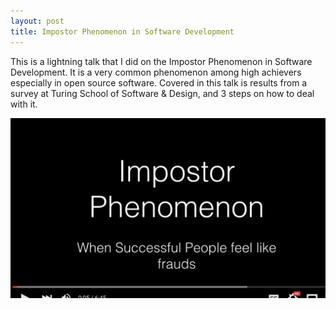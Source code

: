 ```yaml
---
layout: post
title: Impostor Phenomenon in Software Development
---
```


This is a lightning talk that I did on the Impostor Phenomenon in Software Development.  It is a very common phenomenon among high achievers especially in open source software.  Covered in this talk is results from a survey at Turing School of Software & Design, and 3 steps on how to deal with it.

[![Screenshot](/public/screenshot.png)](https://www.youtube.com/watch?v=fN_-os5-LMc)
